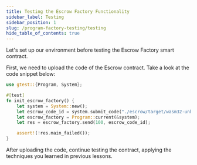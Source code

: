 ```yaml
---
title: Testing the Escrow Factory Functionality
sidebar_label: Testing
sidebar_position: 1
slug: /program-factory-testing/testing
hide_table_of_contents: true
---
```


Let's set up our environment before testing the Escrow Factory smart contract.

First, we need to upload the code of the Escrow contract. Take a look at the code snippet below:

```rust
use gtest::{Program, System};

#[test]
fn init_escrow_factory() {
    let system = System::new();
    let escrow_code_id = system.submit_code("./escrow/target/wasm32-unknown-unknown/release/escrow.opt.wasm");
    let escrow_factory = Program::current(&system);
    let res = escrow_factory.send(100, escrow_code_id);

    assert!(!res.main_failed());
}
```

After uploading the code, continue testing the contract, applying the techniques you learned in previous lessons.
